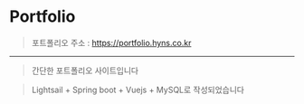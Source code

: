 # Portfolio
> 포트폴리오 주소 : https://portfolio.hyns.co.kr
-----
> 간단한 포트폴리오 사이트입니다

> Lightsail + Spring boot + Vuejs + MySQL로 작성되었습니다

